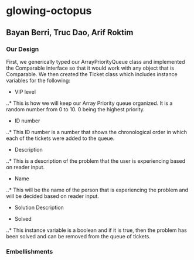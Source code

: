 # glowing-octopus
## Bayan Berri, Truc Dao, Arif Roktim

### Our Design
First, we generically typed our ArrayPriorityQueue class and implemented the Comparable interface so that it would work with any object that is Comparable.
We then created the Ticket class which includes instance variables for the following:

* VIP level

..* This is how we will keep our Array Priority queue organized. It is a random number from 0 to 10. 0 being the highest priority.  
* ID number

..* This ID number is a number that shows the chronological order in which each of the tickets were added to the queue.
* Description

..* This is a description of the problem that the user is experiencing based on reader input. 
* Name

..* This will be the name of the person that is experiencing the problem and will be decided based on reader input.

* Solution Description

* Solved

..* This instance variable is a boolean and if it is true, then the problem has been solved and can be removed from the queue of tickets.



### Embellishments

